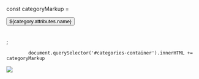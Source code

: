 const categoryMarkup =  
            <div class="categories"> 
                <button> ${category.attributes.name} </button>
            </div>
            <br> </br>;

            document.querySelector('#categories-container').innerHTML += categoryMarkup 

<img src ="https://www.salidalibrary.org/wp-content/uploads/2018/12/trivia.png">
  
